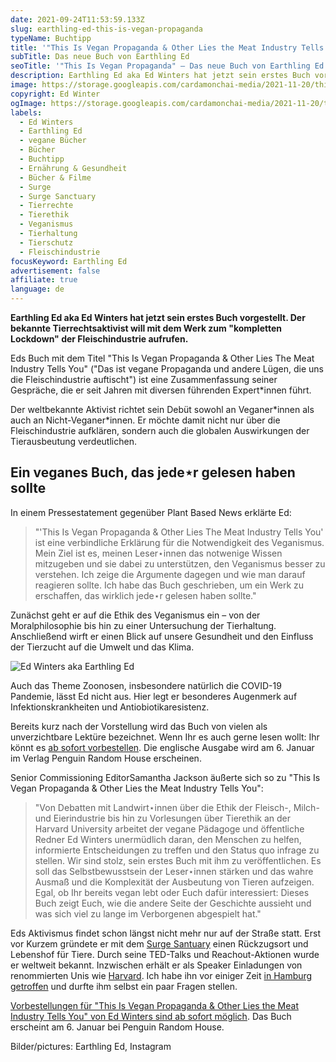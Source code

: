 ```yaml
---
date: 2021-09-24T11:53:59.133Z
slug: earthling-ed-this-is-vegan-propaganda
typeName: Buchtipp
title: '"This Is Vegan Propaganda & Other Lies the Meat Industry Tells You"'
subTitle: Das neue Buch von Earthling Ed
seoTitle: '"This Is Vegan Propaganda" – Das neue Buch von Earthling Ed – Lesetipp'
description: Earthling Ed aka Ed Winters hat jetzt sein erstes Buch vorgestellt. Der Tierrechtsaktivist möchte mit "This Is Vegan Propaganda & Other Lies the Meat Industry Tells You" zum "kompletten Lockdown" der Fleischindustrie aufrufen.
image: https://storage.googleapis.com/cardamonchai-media/2021-11-20/this-is-vegan-propaganda-other-lies-the-meat-industry-tells-you-ed-winter-jpg-imagine-080808_616873_1024_768/640.webp
copyright: Ed Winter
ogImage: https://storage.googleapis.com/cardamonchai-media/2021-11-20/this-is-vegan-propaganda-other-lies-the-meat-industry-tells-you-ed-winter-fb-png-imagine-282828_58575d_1200_628/640.webp
labels:
  - Ed Winters
  - Earthling Ed
  - vegane Bücher
  - Bücher
  - Buchtipp
  - Ernährung & Gesundheit
  - Bücher & Filme
  - Surge
  - Surge Sanctuary
  - Tierrechte
  - Tierethik
  - Veganismus
  - Tierhaltung
  - Tierschutz
  - Fleischindustrie
focusKeyword: Earthling Ed
advertisement: false
affiliate: true
language: de
---
```


**Earthling Ed aka Ed Winters hat jetzt sein erstes Buch vorgestellt. Der bekannte Tierrechtsaktivist will mit dem Werk zum "kompletten Lockdown" der Fleischindustrie aufrufen.**

Eds Buch mit dem Titel "This Is Vegan Propaganda & Other Lies The Meat Industry Tells You" ("Das ist vegane Propaganda und andere Lügen, die uns die Fleischindustrie auftischt") ist eine Zusammenfassung seiner Gespräche, die er seit Jahren mit diversen führenden Expert\*innen führt.

Der weltbekannte Aktivist richtet sein Debüt sowohl an Veganer\*innen als auch an Nicht-Veganer\*innen. Er möchte damit nicht nur über die Fleischindustrie aufklären, sondern auch die globalen Auswirkungen der Tierausbeutung verdeutlichen.

## Ein veganes Buch, das jede⋆r gelesen haben sollte

In einem Pressestatement gegenüber Plant Based News erklärte Ed:

> "'This Is Vegan Propaganda & Other Lies The Meat Industry Tells You' ist eine verbindliche Erklärung für die Notwendigkeit des Veganismus. Mein Ziel ist es, meinen Leser⋆innen das notwenige Wissen mitzugeben und sie dabei zu unterstützen, den Veganismus besser zu verstehen. Ich zeige die Argumente dagegen und wie man darauf reagieren sollte. Ich habe das Buch geschrieben, um ein Werk zu erschaffen, das wirklich jede⋆r gelesen haben sollte."

Zunächst geht er auf die Ethik des Veganismus ein – von der Moralphilosophie bis hin zu einer Untersuchung der Tierhaltung. Anschließend wirft er einen Blick auf unsere Gesundheit und den Einfluss der Tierzucht auf die Umwelt und das Klima.

![Ed Winters aka Earthling Ed](https://storage.googleapis.com/cardamonchai-media/2021-11-20/561519880-jpeg-imagine-282828_4b4445_1080_1350/640.webp 'Ed Winters aka Earthling Ed')

Auch das Theme Zoonosen, insbesondere natürlich die COVID-19 Pandemie, lässt Ed nicht aus. Hier legt er besonderes Augenmerk auf Infektionskrankheiten und Antiobiotikaresistenz.

Bereits kurz nach der Vorstellung wird das Buch von vielen als unverzichtbare Lektüre bezeichnet. Wenn Ihr es auch gerne lesen wollt: Ihr könnt es [ab sofort vorbestellen](https://amzn.to/3CIWS2s). Die englische Ausgabe wird am 6. Januar im Verlag Penguin Random House erscheinen.

Senior Commissioning EditorSamantha Jackson äußerte sich so zu "This Is Vegan Propaganda & Other Lies the Meat Industry Tells You":

> "Von Debatten mit Landwirt⋆innen über die Ethik der Fleisch-, Milch- und Eierindustrie bis hin zu Vorlesungen über Tierethik an der Harvard University arbeitet der vegane Pädagoge und öffentliche Redner Ed Winters unermüdlich daran, den Menschen zu helfen, informierte Entscheidungen zu treffen und den Status quo infrage zu stellen. Wir sind stolz, sein erstes Buch mit ihm zu veröffentlichen. Es soll das Selbstbewusstsein der Leser⋆innen stärken und das wahre Ausmaß und die Komplexität der Ausbeutung von Tieren aufzeigen. Egal, ob Ihr bereits vegan lebt oder Euch dafür interessiert: Dieses Buch zeigt Euch, wie die andere Seite der Geschichte aussieht und was sich viel zu lange im Verborgenen abgespielt hat."

Eds Aktivismus findet schon längst nicht mehr nur auf der Straße statt. Erst vor Kurzem gründete er mit dem [Surge Santuary](/2020/12/earthling-ed-surge-sanctuary/) einen Rückzugsort und Lebenshof für Tiere. Durch seine TED-Talks und Reachout-Aktionen wurde er weltweit bekannt. Inzwischen erhält er als Speaker Einladungen von renommierten Unis wie [Harvard](/2020/11/earthling-ed-harvard/). Ich habe ihn vor einiger Zeit [in Hamburg getroffen](/2019/11/earthling-ed-zu-gast-in-hamburg/) und durfte ihm selbst ein paar Fragen stellen.

[Vorbestellungen für "This Is Vegan Propaganda & Other Lies the Meat Industry Tells You" von Ed Winters sind ab sofort möglich](https://amzn.to/3CIWS2s). Das Buch erscheint am 6. Januar bei Penguin Random House.

<YouTube id="sXiPiqC4Inw" />

Bilder/pictures: Earthling Ed, Instagram
